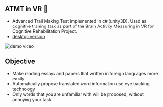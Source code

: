 ## ATMT in VR 🧠

- Advanced Trail Making Test implemented in c# (unity3D). Used as cognitive traning task as part of the Brain Activity Measuring in VR for Cognitive Rehabilitation Project. 
- [desktop version](https://github.com/huxianyin/ATMT)


![demo video](https://vimeo.com/709864462)


## Objective
- Make reading essays and papers that written in foreign languages more easily
- Automatically propose translated word information use eye tracking technology
- Only words that you are unfamiliar with will be proposed, without annoying your task.

